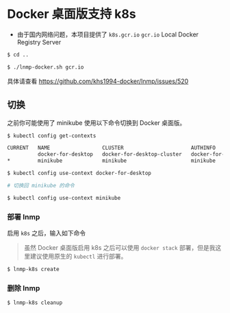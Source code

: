 # Docker 桌面版支持 k8s

* 由于国内网络问题，本项目提供了 `k8s.gcr.io` `gcr.io` Local Docker Registry Server

```bash
$ cd ..

$ ./lnmp-docker.sh gcr.io
```

具体请查看 https://github.com/khs1994-docker/lnmp/issues/520

## 切换

之前你可能使用了 minikube 使用以下命令切换到 Docker 桌面版。

```bash
$ kubectl config get-contexts

CURRENT   NAME                 CLUSTER                      AUTHINFO             NAMESPACE
          docker-for-desktop   docker-for-desktop-cluster   docker-for-desktop
*         minikube             minikube                     minikube

$ kubectl config use-context docker-for-desktop

# 切换回 minikube 的命令

$ kubectl config use-context minikube
```

### 部署 lnmp

启用 `k8s` 之后，输入如下命令

> 虽然 Docker 桌面版启用 k8s 之后可以使用 `docker stack` 部署，但是我这里建议使用原生的 `kubectl` 进行部署。

```bash
$ lnmp-k8s create
```

### 删除 lnmp

```bash
$ lnmp-k8s cleanup
```
